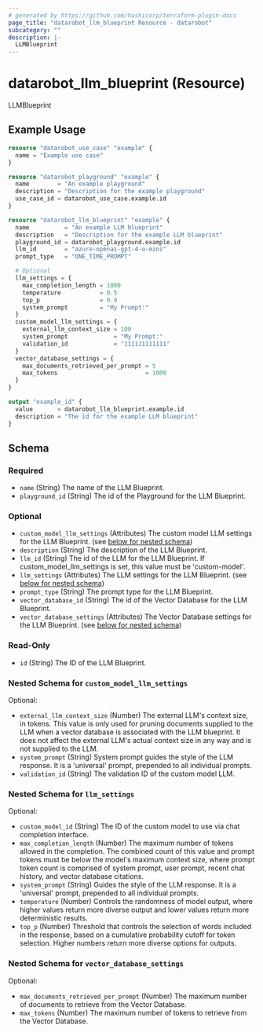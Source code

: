 ```yaml
---
# generated by https://github.com/hashicorp/terraform-plugin-docs
page_title: "datarobot_llm_blueprint Resource - datarobot"
subcategory: ""
description: |-
  LLMBlueprint
---
```


# datarobot_llm_blueprint (Resource)

LLMBlueprint

## Example Usage

```terraform
resource "datarobot_use_case" "example" {
  name = "Example use case"
}

resource "datarobot_playground" "example" {
  name        = "An example playground"
  description = "Description for the example playground"
  use_case_id = datarobot_use_case.example.id
}

resource "datarobot_llm_blueprint" "example" {
  name          = "An example LLM blueprint"
  description   = "Description for the example LLM blueprint"
  playground_id = datarobot_playground.example.id
  llm_id        = "azure-openai-gpt-4-o-mini"
  prompt_type   = "ONE_TIME_PROMPT"

  # Optional
  llm_settings = {
    max_completion_length = 1000
    temperature           = 0.5
    top_p                 = 0.9
    system_prompt         = "My Prompt:"
  }
  custom_model_llm_settings = {
    external_llm_context_size = 100
    system_prompt             = "My Prompt:"
    validation_id             = "111111111111"
  }
  vector_database_settings = {
    max_documents_retrieved_per_prompt = 5
    max_tokens                         = 1000
  }
}

output "example_id" {
  value       = datarobot_llm_blueprint.example.id
  description = "The id for the example LLM blueprint"
}
```

<!-- schema generated by tfplugindocs -->
## Schema

### Required

- `name` (String) The name of the LLM Blueprint.
- `playground_id` (String) The id of the Playground for the LLM Blueprint.

### Optional

- `custom_model_llm_settings` (Attributes) The custom model LLM settings for the LLM Blueprint. (see [below for nested schema](#nestedatt--custom_model_llm_settings))
- `description` (String) The description of the LLM Blueprint.
- `llm_id` (String) The id of the LLM for the LLM Blueprint. If custom_model_llm_settings is set, this value must be 'custom-model'.
- `llm_settings` (Attributes) The LLM settings for the LLM Blueprint. (see [below for nested schema](#nestedatt--llm_settings))
- `prompt_type` (String) The prompt type for the LLM Blueprint.
- `vector_database_id` (String) The id of the Vector Database for the LLM Blueprint.
- `vector_database_settings` (Attributes) The Vector Database settings for the LLM Blueprint. (see [below for nested schema](#nestedatt--vector_database_settings))

### Read-Only

- `id` (String) The ID of the LLM Blueprint.

<a id="nestedatt--custom_model_llm_settings"></a>
### Nested Schema for `custom_model_llm_settings`

Optional:

- `external_llm_context_size` (Number) The external LLM's context size, in tokens. This value is only used for pruning documents supplied to the LLM when a vector database is associated with the LLM blueprint. It does not affect the external LLM's actual context size in any way and is not supplied to the LLM.
- `system_prompt` (String) System prompt guides the style of the LLM response. It is a 'universal' prompt, prepended to all individual prompts.
- `validation_id` (String) The validation ID of the custom model LLM.


<a id="nestedatt--llm_settings"></a>
### Nested Schema for `llm_settings`

Optional:

- `custom_model_id` (String) The ID of the custom model to use via chat completion interface.
- `max_completion_length` (Number) The maximum number of tokens allowed in the completion. The combined count of this value and prompt tokens must be below the model's maximum context size, where prompt token count is comprised of system prompt, user prompt, recent chat history, and vector database citations.
- `system_prompt` (String) Guides the style of the LLM response. It is a 'universal' prompt, prepended to all individual prompts.
- `temperature` (Number) Controls the randomness of model output, where higher values return more diverse output and lower values return more deterministic results.
- `top_p` (Number) Threshold that controls the selection of words included in the response, based on a cumulative probability cutoff for token selection. Higher numbers return more diverse options for outputs.


<a id="nestedatt--vector_database_settings"></a>
### Nested Schema for `vector_database_settings`

Optional:

- `max_documents_retrieved_per_prompt` (Number) The maximum number of documents to retrieve from the Vector Database.
- `max_tokens` (Number) The maximum number of tokens to retrieve from the Vector Database.
